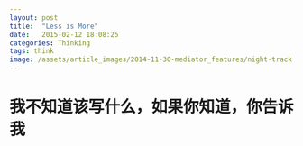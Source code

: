 ```yaml
---
layout: post
title:  "Less is More"
date:   2015-02-12 18:08:25
categories: Thinking
tags: think
image: /assets/article_images/2014-11-30-mediator_features/night-track.JPG
---
```



# 我不知道该写什么，如果你知道，你告诉我


